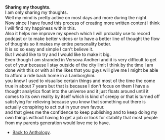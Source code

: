 **Sharing my thoughts**.  
I am only sharing my thoughts.  
Well my mind is pretty active on most days and more during the night.  
Now since I have found this process of creating more written content I think I will find my happiness within this.  
Also it helps me improve my speech which I will probably use to record podcast or to make better videos or to have a better line of thought the flow of thoughts so it makes my entire personality better.  
It is so so easy and simple I can't believe it.  
But I would like to try and I would like to make it big.  
Even though I am stranded in Versova Andheri and it is very difficult to get out of your because I stay outside of the city limit I think by the time I am done with this or with all the likes that you guys will give me I might be able to afford a ride back home in a Lamborghini.  
you know I used to visualise certain things and most of the time the come true in about 7 years but that is because I don't focus on them I have a thought analytics float into the universe and it just floats around until it comes to its own reality by itself which is kind of creepy or that is turned off satisfying for relieving because you know that something out there is actually conspiring to act out in your own favour.  
and that gives me the confidence to keep publishing and to keep doing my own things without having to get a job or look for stability that most people from my parents generation would love me to have.  

- <a href="https://kushalsamant.github.io/anthology.html">Back to Anthology</a>.  